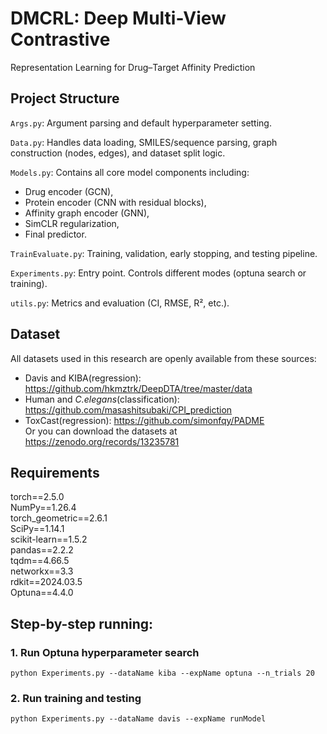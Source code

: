# DMCRL: Deep Multi-View Contrastive

Representation Learning for Drug–Target Affinity
Prediction

## Project Structure

`Args.py`: Argument parsing and default hyperparameter setting.

`Data.py`: Handles data loading, SMILES/sequence parsing, graph construction (nodes, edges), and dataset split logic.

`Models.py`: Contains all core model components including:

- Drug encoder (GCN),
- Protein encoder (CNN with residual blocks),
- Affinity graph encoder (GNN),
- SimCLR regularization,
- Final predictor.

`TrainEvaluate.py`: Training, validation, early stopping, and testing pipeline.

`Experiments.py`: Entry point. Controls different modes (optuna search or training).

`utils.py`: Metrics and evaluation (CI, RMSE, R², etc.).

## Dataset

All datasets used in this research are openly available from these sources:

- Davis and KIBA(regression): https://github.com/hkmztrk/DeepDTA/tree/master/data  
- Human and *C.elegans*(classification): https://github.com/masashitsubaki/CPI_prediction  
- ToxCast(regression): https://github.com/simonfqy/PADME  
  Or you can download the datasets at https://zenodo.org/records/13235781

## Requirements  

torch==2.5.0  
NumPy==1.26.4  
torch_geometric==2.6.1  
SciPy==1.14.1  
scikit-learn==1.5.2  
pandas==2.2.2  
tqdm==4.66.5  
networkx==3.3   
rdkit==2024.03.5  
Optuna==4.4.0 

## Step-by-step running:  

### 1. Run Optuna hyperparameter search

`python Experiments.py --dataName kiba --expName optuna --n_trials 20`  

### 2. **Run training and testing**

`python Experiments.py --dataName davis --expName runModel`  
